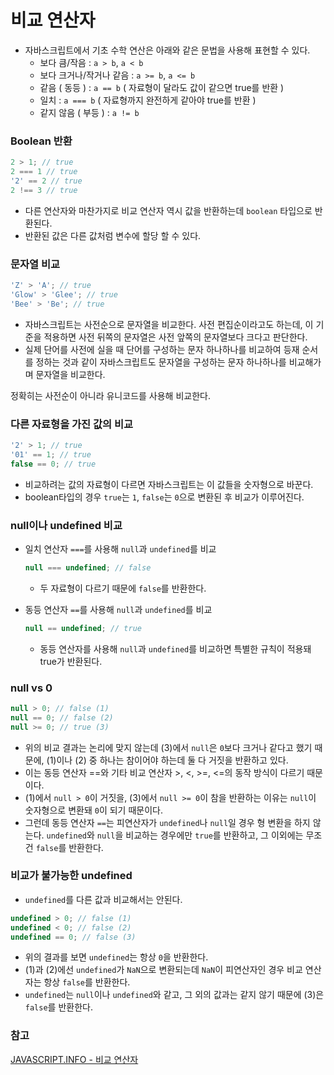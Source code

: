 # 비교 연산자

- 자바스크립트에서 기초 수학 연산은 아래와 같은 문법을 사용해 표현할 수 있다.
    - 보다 큼/작음 : `a > b`, `a < b`
    - 보다 크거나/작거나 같음 : `a >= b`, `a <= b`
    - 같음 ( 동등 ) : `a == b` ( 자료형이 달라도 값이 같으면 true를 반환 )
    - 일치 : `a === b` ( 자료형까지 완전하게 같아야 true를 반환 )
    - 같지 않음 ( 부등 ) : `a != b`

### Boolean 반환

```jsx
2 > 1; // true
2 === 1 // true
'2' == 2 // true
2 !== 3 // true
```

- 다른 연산자와 마찬가지로 비교 연산자 역시 값을 반환하는데 `boolean` 타입으로 반환된다.
- 반환된 값은 다른 값처럼 변수에 할당 할 수 있다.

### 문자열 비교

```jsx
'Z' > 'A'; // true
'Glow' > 'Glee'; // true
'Bee' > 'Be'; // true
```

- 자바스크립트는 사전순으로 문자열을 비교한다. 사전 편집순이라고도 하는데, 이 기준을 적용하면 사전 뒤쪽의 문자열은 사전 앞쪽의 문자열보다 크다고 판단한다.
- 실제 단어를 사전에 실을 때 단어를 구성하는 문자 하나하나를 비교하여 등재 순서를 정하는 것과 같이 자바스크립트도 문자열을 구성하는 문자 하나하나를 비교해가며 문자열을 비교한다.

정확히는 사전순이 아니라 유니코드를 사용해 비교한다.

### 다른 자료형을 가진 값의 비교

```jsx
'2' > 1; // true
'01' == 1; // true
false == 0; // true
```

- 비교하려는 값의 자료형이 다르면 자바스크립트는 이 값들을 숫자형으로 바꾼다.
- boolean타입의 경우 `true`는 `1`, `false`는 `0`으로 변환된 후 비교가 이루어진다.

### null이나 undefined 비교

- 일치 연산자 `===`를 사용해 `null`과 `undefined`를 비교

    ```jsx
    null === undefined; // false
    ```

    - 두 자료형이 다르기 때문에 `false`를 반환한다.

- 동등 연산자 `==`를 사용해 `null`과 `undefined`를 비교

    ```jsx
    null == undefined; // true
    ```

    - 동등 연산자를 사용해 `null`과 `undefined`를 비교하면 특별한 규칙이 적용돼 true가 반환된다.

### null vs 0

```jsx
null > 0; // false (1)
null == 0; // false (2)
null >= 0; // true (3)
```

- 위의 비교 결과는 논리에 맞지 않는데 (3)에서 `null`은 `0`보다 크거나 같다고 했기 때문에, (1)이나 (2) 중 하나는 참이어야 하는데 둘 다 거짓을 반환하고 있다.
- 이는 동등 연산자 ==와 기타 비교 연산자 >, <, >=, <=의 동작 방식이 다르기 때문이다.
- (1)에서 `null > 0`이 거짓을, (3)에서 `null >= 0`이 참을 반환하는 이유는 `null`이 숫자형으로 변환돼 `0`이 되기 때문이다.
- 그런데 동등 연산자 `==`는 피연산자가 `undefined`나 `null`일 경우 형 변환을 하지 않는다. `undefined`와 `null`을 비교하는 경우에만 `true`를 반환하고, 그 이외에는 무조건 `false`를 반환한다.

### 비교가 불가능한 undefined

- `undefined`를 다른 값과 비교해서는 안된다.

```jsx
undefined > 0; // false (1)
undefined < 0; // false (2)
undefined == 0; // false (3)
```

- 위의 결과를 보면 `undefined`는 항상 `0`을 반환한다.
- (1)과 (2)에선 `undefined`가 `NaN`으로 변환되는데 `NaN`이 피연산자인 경우 비교 연산자는 항상 `false`를 반환한다.
- `undefined`는 `null`이나 `undefined`와 같고, 그 외의 값과는 같지 않기 때문에 (3)은 `false`를 반환한다.

### 참고

[JAVASCRIPT.INFO - 비교 연산자](https://ko.javascript.info/comparison)